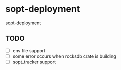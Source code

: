 # sopt-deployment

sopt-deployment

## TODO

- [ ] env file support
- [ ] some error occurs when rocksdb crate is building
- [ ] sopt_tracker support
